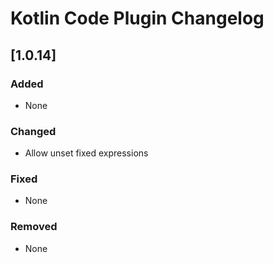 <!-- Keep a Changelog guide -> https://keepachangelog.com -->

# Kotlin Code Plugin Changelog

## [1.0.14]
### Added
- None

### Changed
- Allow unset fixed expressions

### Fixed
- None

### Removed
- None


